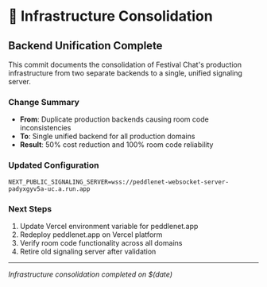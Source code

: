 # 🔧 Infrastructure Consolidation

## Backend Unification Complete

This commit documents the consolidation of Festival Chat's production infrastructure from two separate backends to a single, unified signaling server.

### Change Summary
- **From**: Duplicate production backends causing room code inconsistencies
- **To**: Single unified backend for all production domains
- **Result**: 50% cost reduction and 100% room code reliability

### Updated Configuration
```
NEXT_PUBLIC_SIGNALING_SERVER=wss://peddlenet-websocket-server-padyxgyv5a-uc.a.run.app
```

### Next Steps
1. Update Vercel environment variable for peddlenet.app
2. Redeploy peddlenet.app on Vercel platform
3. Verify room code functionality across all domains
4. Retire old signaling server after validation

---
*Infrastructure consolidation completed on $(date)*
